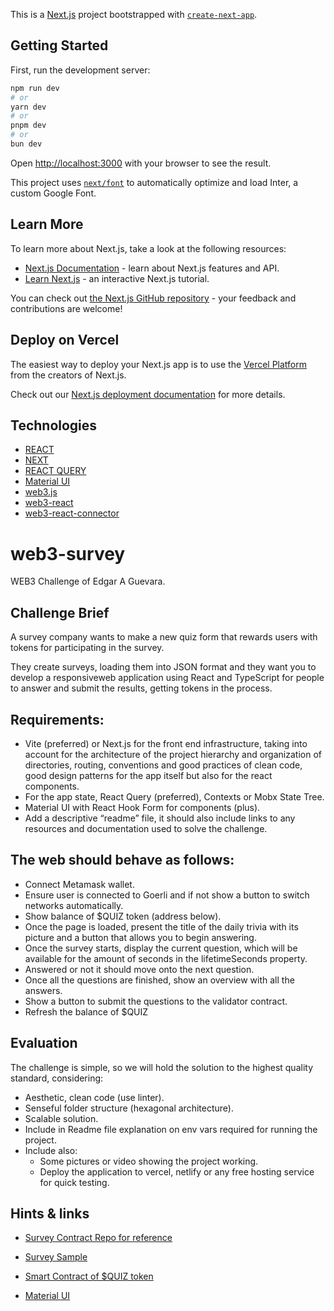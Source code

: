 This is a [Next.js](https://nextjs.org/) project bootstrapped with [`create-next-app`](https://github.com/vercel/next.js/tree/canary/packages/create-next-app).

## Getting Started

First, run the development server:

```bash
npm run dev
# or
yarn dev
# or
pnpm dev
# or
bun dev
```

Open [http://localhost:3000](http://localhost:3000) with your browser to see the result.

This project uses [`next/font`](https://nextjs.org/docs/basic-features/font-optimization) to automatically optimize and load Inter, a custom Google Font.

## Learn More

To learn more about Next.js, take a look at the following resources:

- [Next.js Documentation](https://nextjs.org/docs) - learn about Next.js features and API.
- [Learn Next.js](https://nextjs.org/learn) - an interactive Next.js tutorial.

You can check out [the Next.js GitHub repository](https://github.com/vercel/next.js/) - your feedback and contributions are welcome!

## Deploy on Vercel

The easiest way to deploy your Next.js app is to use the [Vercel Platform](https://vercel.com/new?utm_medium=default-template&filter=next.js&utm_source=create-next-app&utm_campaign=create-next-app-readme) from the creators of Next.js.

Check out our [Next.js deployment documentation](https://nextjs.org/docs/deployment) for more details.

## Technologies

- [REACT](https://react.dev/)
- [NEXT](https://nextjs.org/)
- [REACT QUERY](https://tanstack.com/query/latest)
- [Material UI](https://mui.com/material-ui/getting-started/installation/)
- [web3.js](https://web3js.readthedocs.io/en/v1.10.0/getting-started.html)
- [web3-react](https://github.com/Uniswap/web3-react/tree/v6/docs)
- [web3-react-connector](https://github.com/Uniswap/web3-react/blob/v6/docs/connectors/README.md)

# web3-survey

WEB3 Challenge of Edgar A Guevara.

## Challenge Brief

A survey company wants to make a new quiz form that rewards users with tokens for participating
in the survey.

They create surveys, loading them into JSON format and they want you to develop a responsiveweb application using React and TypeScript for people to answer and submit the results, getting tokens in the process.

## Requirements:

- Vite (preferred) or Next.js for the front end infrastructure, taking into account for the architecture of the project hierarchy and organization of directories, routing, conventions and good practices of clean code, good design patterns for the app itself but also for the react components.
- For the app state, React Query (preferred), Contexts or Mobx State Tree.
- Material UI with React Hook Form for components (plus).
- Add a descriptive “readme” file, it should also include links to any resources and
  documentation used to solve the challenge.

## The web should behave as follows:

- Connect Metamask wallet.
- Ensure user is connected to Goerli and if not show a button to switch networks
  automatically.
- Show balance of $QUIZ token (address below).
- Once the page is loaded, present the title of the daily trivia with its picture and a button that allows you to begin answering.
- Once the survey starts, display the current question, which will be available for the amount of seconds in the lifetimeSeconds property.
- Answered or not it should move onto the next question.
- Once all the questions are finished, show an overview with all the answers.
- Show a button to submit the questions to the validator contract.
- Refresh the balance of $QUIZ

## Evaluation

The challenge is simple, so we will hold the solution to the highest quality standard, considering:

- Aesthetic, clean code (use linter).
- Senseful folder structure (hexagonal architecture).
- Scalable solution.
- Include in Readme file explanation on env vars required for running the project.
- Include also:
  - Some pictures or video showing the project working.
  - Deploy the application to vercel, netlify or any free hosting service for quick testing.

## Hints & links

- [Survey Contract Repo for reference](https://github.com/rather-labs/blockchain-challenge-utils)

- [Survey Sample](https://github.com/rather-labs/blockchain-challenge-utils/blob/main/survey-sample.json)

- [Smart Contract of $QUIZ token](https://goerli.etherscan.io/address/0x437ef217203452317c3c955cf282b1ee5f6aaf72)

- [Material UI](https://mui.com/)
